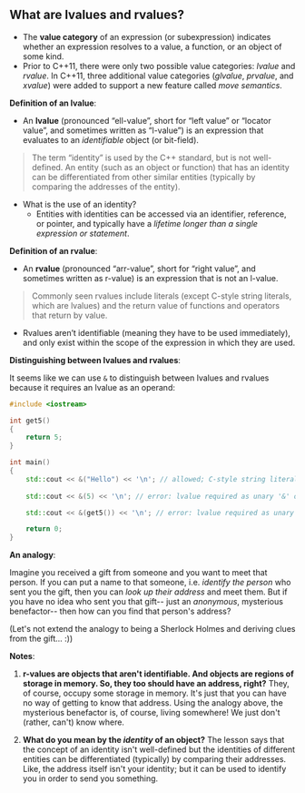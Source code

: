 ## What are lvalues and rvalues?
* The **value category** of an expression (or subexpression) indicates whether an expression resolves to a value, a function, or an object of some kind.
* Prior to C++11, there were only two possible value categories: *lvalue* and *rvalue*. In C++11, three additional value categories (*glvalue*, *prvalue*, and *xvalue*) were added to support a new feature called *move semantics*.

**Definition of an lvalue**:
* An **lvalue** (pronounced “ell-value”, short for “left value” or “locator value”, and sometimes written as “l-value”) is an expression that evaluates to an *identifiable* object (or bit-field).
> The term “identity” is used by the C++ standard, but is not well-defined. An entity (such as an object or function) that has an identity can be differentiated from other similar entities (typically by comparing the addresses of the entity).
* What is the use of an identity?
    * Entities with identities can be accessed via an identifier, reference, or pointer, and typically have a *lifetime longer than a single expression or statement*.

**Definition of an rvalue**:
* An **rvalue** (pronounced “arr-value”, short for “right value”, and sometimes written as r-value) is an expression that is not an l-value.
> Commonly seen rvalues include literals (except C-style string literals, which are lvalues) and the return value of functions and operators that return by value.
* Rvalues aren’t identifiable (meaning they have to be used immediately), and only exist within the scope of the expression in which they are used.


**Distinguishing between lvalues and rvalues**:

It seems like we can use `&` to distinguish between lvalues and rvalues because it requires an lvalue as an operand:


```cpp
#include <iostream>

int get5()
{
    return 5;
}

int main()
{        
    std::cout << &("Hello") << '\n'; // allowed; C-style string literals are lvalues!        
    
    std::cout << &(5) << '\n'; // error: lvalue required as unary '&' operand

    std::cout << &(get5()) << '\n'; // error: lvalue required as unary '&' operand

    return 0;
}

```

**An analogy**:

Imagine you received a gift from someone and you want to meet that person. If you can put a name to that someone, i.e. *identify the person* who sent you the gift, then you can *look up their address* and meet them. But if you have no idea who sent you that gift-- just an *anonymous*, mysterious benefactor-- then how can you find that person's address?

(Let's not extend the analogy to being a Sherlock Holmes and deriving clues from the gift... :))

**Notes**:
1. **r-values are objects that aren't identifiable. And objects are regions of storage in memory. So, they too should have an address, right?** They, of course, occupy some storage in memory. It's just that you can have no way of getting to know that address. Using the analogy above, the mysterious benefactor is, of course, living somewhere! We just don't (rather, can't) know where.

2. **What do you mean by the *identity* of an object?** The lesson says that the concept of an identity isn't well-defined but the identities of different entities can be differentiated (typically) by comparing their addresses. Like, the address itself isn't your identity; but it can be used to identify you in order to send you something.
